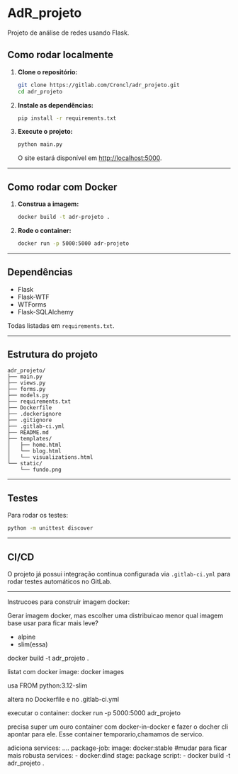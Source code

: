 # AdR_projeto

Projeto de análise de redes usando Flask.

## Como rodar localmente

1. **Clone o repositório:**
   ```sh
   git clone https://gitlab.com/Croncl/adr_projeto.git
   cd adr_projeto
   ```

2. **Instale as dependências:**
   ```sh
   pip install -r requirements.txt
   ```

3. **Execute o projeto:**
   ```sh
   python main.py
   ```
   O site estará disponível em [http://localhost:5000](http://localhost:5000).

---

## Como rodar com Docker

1. **Construa a imagem:**
   ```sh
   docker build -t adr-projeto .
   ```

2. **Rode o container:**
   ```sh
   docker run -p 5000:5000 adr-projeto
   ```

---

## Dependências

- Flask
- Flask-WTF
- WTForms
- Flask-SQLAlchemy

Todas listadas em `requirements.txt`.

---

## Estrutura do projeto

```
adr_projeto/
├── main.py
├── views.py
├── forms.py
├── models.py
├── requirements.txt
├── Dockerfile
├── .dockerignore
├── .gitignore
├── .gitlab-ci.yml
├── README.md
├── templates/
│   ├── home.html
│   └── blog.html
│   └── visualizations.html
└── static/
    └── fundo.png
```

---

## Testes

Para rodar os testes:
```sh
python -m unittest discover
```

---

## CI/CD

O projeto já possui integração contínua configurada via `.gitlab-ci.yml` para rodar testes automáticos no GitLab.

---

Instrucoes para construir imagem docker:

Gerar imagem docker, mas escolher uma distribuicao menor
qual imagem base usar para ficar mais leve?
 - alpine
 - slim(essa)

docker build -t adr_projeto .

listat com docker image:
docker images



usa FROM python:3.12-slim

altera no Dockerfile e no .gitlab-ci.yml


executar o container:
docker run -p 5000:5000 adr_projeto

precisa super um ouro container com docker-in-docker e fazer o docher cli apontar para ele. Esse container temporario,chamamos de servico.

adiciona services: ....
package-job:
  image: docker:stable #mudar para ficar mais robusta
  services:
    - docker:dind 
  stage: package
  script:
    - docker build -t adr_projeto .
